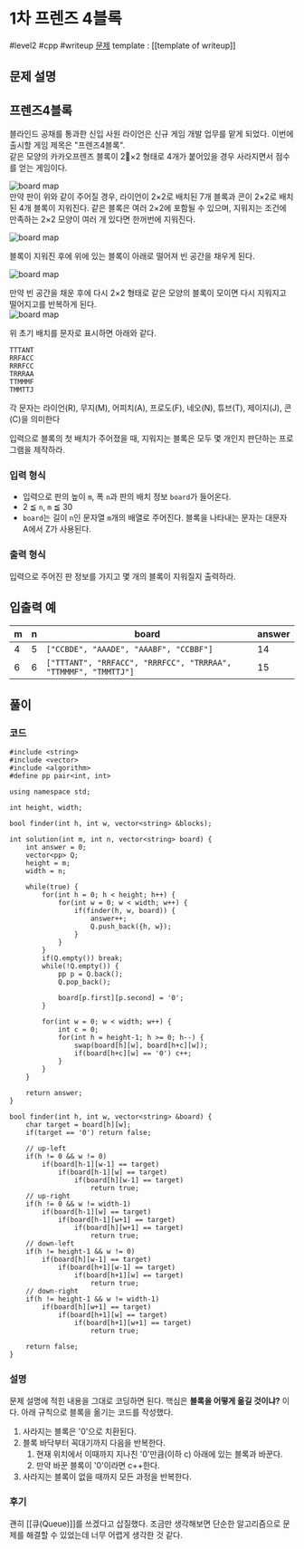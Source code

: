# 1차 프렌즈 4블록

#level2 #cpp #writeup
[문제](https://school.programmers.co.kr/learn/courses/30/lessons/17679)
template : [[template of writeup]]

## 문제 설명

## 프렌즈4블록

블라인드 공채를 통과한 신입 사원 라이언은 신규 게임 개발 업무를 맡게 되었다. 이번에 출시할 게임 제목은 "프렌즈4블록".  
같은 모양의 카카오프렌즈 블록이 2×2 형태로 4개가 붙어있을 경우 사라지면서 점수를 얻는 게임이다.

![board map](http://t1.kakaocdn.net/welcome2018/pang1.png "Friends 4 block!")  
만약 판이 위와 같이 주어질 경우, 라이언이 2×2로 배치된 7개 블록과 콘이 2×2로 배치된 4개 블록이 지워진다. 같은 블록은 여러 2×2에 포함될 수 있으며, 지워지는 조건에 만족하는 2×2 모양이 여러 개 있다면 한꺼번에 지워진다.

![board map](http://t1.kakaocdn.net/welcome2018/pang2.png "Friends 4 block!")

블록이 지워진 후에 위에 있는 블록이 아래로 떨어져 빈 공간을 채우게 된다.

![board map](http://t1.kakaocdn.net/welcome2018/pang3.png "Friends 4 block!")

만약 빈 공간을 채운 후에 다시 2×2 형태로 같은 모양의 블록이 모이면 다시 지워지고 떨어지고를 반복하게 된다.  
![board map](http://t1.kakaocdn.net/welcome2018/pang4.png "Friends 4 block!")

위 초기 배치를 문자로 표시하면 아래와 같다.

```
TTTANT
RRFACC
RRRFCC
TRRRAA
TTMMMF
TMMTTJ
```

각 문자는 라이언(R), 무지(M), 어피치(A), 프로도(F), 네오(N), 튜브(T), 제이지(J), 콘(C)을 의미한다

입력으로 블록의 첫 배치가 주어졌을 때, 지워지는 블록은 모두 몇 개인지 판단하는 프로그램을 제작하라.

### 입력 형식

-   입력으로 판의 높이 `m`, 폭 `n`과 판의 배치 정보 `board`가 들어온다.
-   2 ≦ `n`, `m` ≦ 30
-   `board`는 길이 `n`인 문자열 `m`개의 배열로 주어진다. 블록을 나타내는 문자는 대문자 A에서 Z가 사용된다.

### 출력 형식

입력으로 주어진 판 정보를 가지고 몇 개의 블록이 지워질지 출력하라.

## 입출력 예

| m   | n   | board                                                          | answer |
| --- | --- | -------------------------------------------------------------- | ------ |
| 4   | 5   | `["CCBDE", "AAADE", "AAABF", "CCBBF"]`                         | 14     |
| 6   | 6   | `["TTTANT", "RRFACC", "RRRFCC", "TRRRAA", "TTMMMF", "TMMTTJ"]` | 15     |

## 풀이

### 코드

```
#include <string>
#include <vector>
#include <algorithm>
#define pp pair<int, int>

using namespace std;

int height, width;

bool finder(int h, int w, vector<string> &blocks);

int solution(int m, int n, vector<string> board) {
    int answer = 0;
    vector<pp> Q;
    height = m;
    width = n;
    
    while(true) {
        for(int h = 0; h < height; h++) {
            for(int w = 0; w < width; w++) {
                if(finder(h, w, board)) {
                    answer++;
                    Q.push_back({h, w});
                }
            }
        }
        if(Q.empty()) break;
        while(!Q.empty()) {
            pp p = Q.back();
            Q.pop_back();
            
            board[p.first][p.second] = '0';
        }
        
        for(int w = 0; w < width; w++) {
            int c = 0;
            for(int h = height-1; h >= 0; h--) {
                swap(board[h][w], board[h+c][w]);
                if(board[h+c][w] == '0') c++;
            }
        }
    }
    
    return answer;
}

bool finder(int h, int w, vector<string> &board) {
    char target = board[h][w];
    if(target == '0') return false;
    
    // up-left
    if(h != 0 && w != 0)
        if(board[h-1][w-1] == target)
            if(board[h-1][w] == target)
                if(board[h][w-1] == target)
                    return true;
    // up-right
    if(h != 0 && w != width-1)
        if(board[h-1][w] == target)
            if(board[h-1][w+1] == target)
                if(board[h][w+1] == target)
                    return true;
    // down-left
    if(h != height-1 && w != 0)
        if(board[h][w-1] == target)
            if(board[h+1][w-1] == target)
                if(board[h+1][w] == target)
                    return true;
    // down-right
    if(h != height-1 && w != width-1)
        if(board[h][w+1] == target)
            if(board[h+1][w] == target)
                if(board[h+1][w+1] == target)
                    return true;
    
    return false;
}
```

### 설명

문제 설명에 적힌 내용을 그대로 코딩하면 된다. 핵심은 **블록을 어떻게 옮길 것이냐?** 이다. 아래 규칙으로 블록을 옮기는 코드를 작성했다. 

1. 사라지는 블록은 '0'으로 치환된다.
2. 블록 바닥부터 꼭대기까지 다음을 반복한다.
	1. 현재 위치에서 이때까지 지나친 '0'만큼(이하 c) 아래에 있는 블록과 바꾼다.
	2. 만약 바꾼 블록이 '0'이라면 c++한다.
3. 사라지는 블록이 없을 때까지 모든 과정을 반복한다.

### 후기

괜히 [[큐(Queue)]]를 쓰겠다고 삽질했다. 조금만 생각해보면 단순한 알고리즘으로 문제를 해결할 수 있었는데 너무 어렵게 생각한 것 같다.
